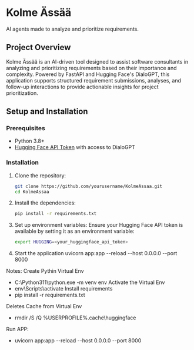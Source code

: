 # Kolme Ässää
AI agents made to analyze and prioritize requirements.

## Project Overview
Kolme Ässää is an AI-driven tool designed to assist software consultants in analyzing and prioritizing requirements based on their importance and complexity. Powered by FastAPI and Hugging Face's DialoGPT, this application supports structured requirement submissions, analyses, and follow-up interactions to provide actionable insights for project prioritization.

## Setup and Installation

### Prerequisites
- Python 3.8+
- [Hugging Face API Token](https://huggingface.co/docs/hub/security-tokens) with access to DialoGPT

### Installation
1. Clone the repository:
    ```bash
    git clone https://github.com/yourusername/KolmeAssaa.git
    cd KolmeAssaa
    ```

2. Install the dependencies:
    ```bash
    pip install -r requirements.txt
    ```

3. Set up environment variables:
   Ensure your Hugging Face API token is available by setting it as an environment variable:
   ```bash
   export HUGGING=<your_huggingface_api_token>
   
4. Start the application
uvicorn app:app --reload --host 0.0.0.0 --port 8000


Notes:
Create Pythin Virtual Env
 - C:\Python311\python.exe -m venv env
Activate the Virtual Env
 - env\Scripts\activate
Install requirements
 - pip install -r requirements.txt

 Deletes Cache from Virtual Env
 - rmdir /S /Q %USERPROFILE%\.cache\huggingface

 Run APP:
 - uvicorn app:app --reload --host 0.0.0.0 --port 8000


